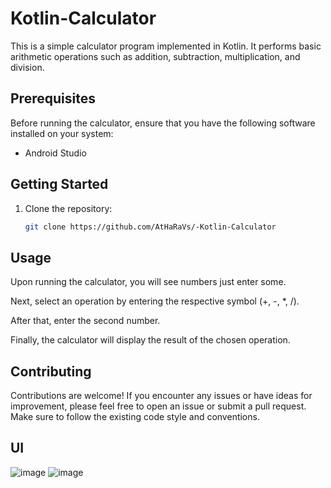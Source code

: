 # Kotlin-Calculator
This is a simple calculator program implemented in Kotlin. It performs basic arithmetic operations such as addition, subtraction, multiplication, and division.

## Prerequisites
Before running the calculator, ensure that you have the following software installed on your system:

- Android Studio

## Getting Started

1. Clone the repository:

   ```bash
   git clone https://github.com/AtHaRaVs/-Kotlin-Calculator

## Usage
Upon running the calculator, you will see numbers just enter some.

Next, select an operation by entering the respective symbol (+, -, *, /).

After that, enter the second number.

Finally, the calculator will display the result of the chosen operation.

## Contributing
Contributions are welcome! If you encounter any issues or have ideas for improvement, please feel free to open an issue or submit a pull request. Make sure to follow the existing code style and conventions.

## UI

![image](https://github.com/AtHaRaVs/-Kotlin-Calculator/assets/99896281/40470806-6359-4133-bece-e90baa663ced)
![image](https://github.com/AtHaRaVs/-Kotlin-Calculator/assets/99896281/897adf94-ca22-46d8-b6ec-671180ea56e7)

